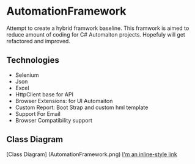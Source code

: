 ﻿# AutomationFramework
Attempt to create a hybrid framwork baseline. This framwork is aimed to reduce amount of coding for C# Automaiton projects.
Hopefuly will get refactored and improved.

## Technologies
+ Selenium
+ Json
+ Excel
+ HttpClient base for API
+ Browser Extensions: for UI Automaiton
+ Custom Report: Boot Strap and custom hml template
+ Support For Email
+ Browser Compatibility support

## Class Diagram
[Class Diagram] (AutomationFramework.png)
[I'm an inline-style link](https://www.google.com)
